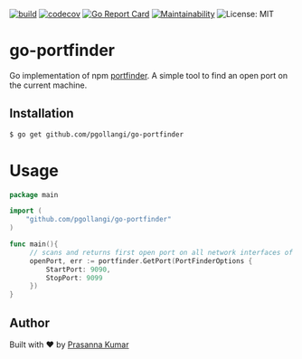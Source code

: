 [![build](https://github.com/pgollangi/go-portfinder/actions/workflows/build.yml/badge.svg)](https://github.com/pgollangi/go-portfinder/actions/workflows/build.yml)
[![codecov](https://codecov.io/gh/pgollangi/go-portfinder/branch/main/graph/badge.svg?token=MI1VM2O6AU)](https://codecov.io/gh/pgollangi/go-portfinder)
[![Go Report Card](https://goreportcard.com/badge/github.com/pgollangi/go-portfinder)](https://goreportcard.com/report/github.com/pgollangi/go-portfinder)
[![Maintainability](https://api.codeclimate.com/v1/badges/032b766c28546267c545/maintainability)](https://codeclimate.com/github/pgollangi/go-portfinder/maintainability)
![License: MIT](https://img.shields.io/github/license/pgollangi/go-portfinder)
# go-portfinder
Go implementation of npm [portfinder](https://www.npmjs.com/package/portfinder). A simple tool to find an open port on the current machine.

Installation
--------------

```bash
$ go get github.com/pgollangi/go-portfinder
```
# Usage

```go
package main

import (
	"github.com/pgollangi/go-portfinder"
)

func main(){
     // scans and returns first open port on all network interfaces of current machine.
     openPort, err := portfinder.GetPort(PortFinderOptions {
         StartPort: 9090,
         StopPort: 9099
     })
}


```
## Author
Built with ❤ by [Prasanna Kumar](https://pgollangi.com/tabs/about/)
